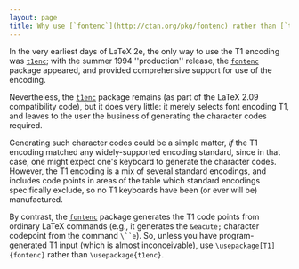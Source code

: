 ```yaml
---
layout: page
title: Why use [`fontenc`](http://ctan.org/pkg/fontenc) rather than [`t1enc`](http://ctan.org/pkg/t1enc)?
---
```


In the very earliest days of LaTeX 2e, the only way to use the
T1 encoding was [`t1enc`](http://ctan.org/pkg/t1enc); with the summer 1994
''production'' release, the [`fontenc`](http://ctan.org/pkg/fontenc) package appeared, and
provided comprehensive support for use of the encoding.

Nevertheless, the [`t1enc`](http://ctan.org/pkg/t1enc) package remains (as part of the
LaTeX 2.09 compatibility code), but it does very little: it merely
selects font encoding T1, and leaves to the user the business
of generating the character codes required.

Generating such character codes could be a simple matter, _if_
the T1 encoding matched any widely-supported encoding standard,
since in that case, one might expect one's keyboard to generate the
character codes.  However, the T1 encoding is a mix of several
standard encodings, and includes code points in areas of the table
which standard encodings specifically exclude, so no T1
keyboards have been (or ever will be) manufactured.

By contrast, the [`fontenc`](http://ctan.org/pkg/fontenc) package generates the T1
code points from ordinary LaTeX commands (e.g., it generates the
`&eacute;` character codepoint from the command `\``e`).
So, unless you have program-generated T1 input (which is almost
inconceivable), use `\usepackage[T1]{fontenc}` rather than
`\usepackage{t1enc}`.

